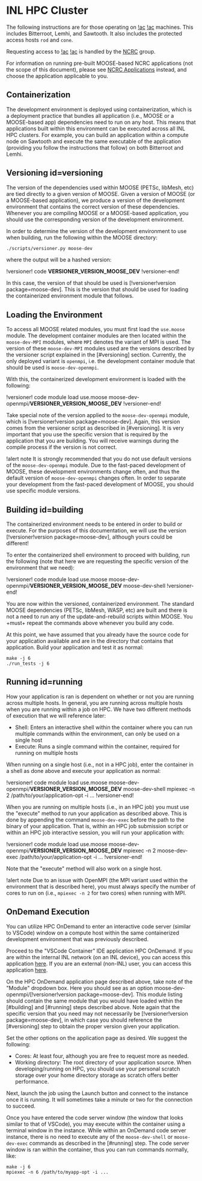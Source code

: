 # INL HPC Cluster

The following instructions are for those operating on [!ac](INL) [!ac](HPC) machines. This includes
Bitterroot, Lemhi, and Sawtooth. It also includes the protected access hosts `rod` and `cone`.

Requesting access to [!ac](INL) [!ac](HPC) is handled by the [NCRC](https://inl.gov/ncrc/) group.

For information on running pre-built MOOSE-based NCRC applications (not the scope of this
document), please see [NCRC Applications](help/inl/applications.md) instead, and choose the
application applicable to you.

## Containerization

The development environment is deployed using containerization, which is a deployment
practice that bundles all application (i.e., MOOSE or a MOOSE-based app) dependencies need to run
on any host. This means that applications built within this environment can be executed
across all INL HPC clusters. For example, you can build an application within a compute node on
Sawtooth and execute the same executable of the application (providing you follow the instructions
that follow) on both Bitterroot and Lemhi.

## Versioning id=versioning

The version of the dependencies used within MOOSE (PETSc, libMesh, etc) are tied directly
to a given version of MOOSE. Given a version of MOOSE (or a MOOSE-based application), we produce
a version of the development environment that contains the correct version of these dependencies.
Whenever you are compiling MOOSE or a MOOSE-based application, you should use the corresponding
version of the development environment.

In order to determine the version of the development environment to use when building, run the
following within the MOOSE directory:

```bash
./scripts/versioner.py moose-dev
```

where the output will be a hashed version:

!versioner! code
__VERSIONER_VERSION_MOOSE_DEV__
!versioner-end!

In this case, the version of that should be used is [!versioner!version package=moose-dev].
This is the version that should be used for loading the containerized environment module that
follows.

## Loading the Environment

To access all MOOSE related modules, you must first load the `use.moose` module. The development
container modules are then located within the `moose-dev-MPI` modules, where `MPI` denotes the variant
of MPI is used. The version of these `moose-dev-MPI` modules used are the versions described by
the versioner script explained in the [#versioning] section. Currently, the only deployed variant is
`openmpi`, i.e. the development container module that should be used is `moose-dev-openmpi`.

With this, the containerized development environment is loaded with the following:

!versioner! code
module load use.moose moose-dev-openmpi/__VERSIONER_VERSION_MOOSE_DEV__
!versioner-end!

Take special note of the version applied to the `moose-dev-openmpi` module, which is
[!versioner!version package=moose-dev]. Again, this version comes from the versioner script
as described in [#versioning]. It is very important that you use the specific version that
is required by the application that you are building. You will receive warnings during the
compile process if the version is not correct.

!alert note
It is strongly recommended that you do not use default versions of the `moose-dev-openmpi`
module. Due to the fast-paced development of MOOSE, these development environments change often,
and thus the default version of `moose-dev-openmpi` changes often. In order to separate your
development from the fast-paced development of MOOSE, you should use specific module versions.

## Building id=building

The containerized environment needs to be entered in order to build or execute. For the purposes
of this documentation, we will use the version [!versioner!version package=moose-dev], although
yours could be different!

To enter the containerized shell environment to proceed with building, run the following
(note that here we are requesting the specific version of the environment that we need):

!versioner! code
module load use.moose moose-dev-openmpi/__VERSIONER_VERSION_MOOSE_DEV__
moose-dev-shell
!versioner-end!

You are now within the versioned, containerized environment. The standard
MOOSE dependencies (PETSc, libMesh, WASP, etc) are built and there is not a need to run
any of the update-and-rebuild scripts within MOOSE. You +must+ repeat the commands
above whenever you build any code.

At this point, we have assumed that you already have the source code for your application
available and are in the directory that contains that application. Build your application
and test it as normal:

```
make -j 6
./run_tests -j 6
```

## Running id=running

How your application is ran is dependent on whether or not you are running across multiple
hosts. In general, you are running across multiple hosts when you are running within a job
on HPC. We have two different methods of execution that we will reference later:

- Shell: Enters an interactive shell within the container where you can run multiple commands within the environment, can only be used on a single host
- Execute: Runs a single command within the container, required for running on multiple hosts

When running on a single host (i.e., not in a HPC job), enter the container in a shell as
done above and execute your application as normal:

!versioner! code
module load use.moose moose-dev-openmpi/__VERSIONER_VERSION_MOOSE_DEV__
moose-dev-shell
mpiexec -n 2 /path/to/your/application-opt -i ...
!versioner-end!

When you are running on multiple hosts (i.e., in an HPC job) you must use the "execute"
method to run your application as described above. This is done by appending the command
`moose-dev-exec` before the path to the binary of your application. That is, within an HPC
job submission script or within an HPC job interactive session, you will run your application
with:

!versioner! code
module load use.moose moose-dev-openmpi/__VERSIONER_VERSION_MOOSE_DEV__
mpiexec -n 2 moose-dev-exec /path/to/your/application-opt -i ...
!versioner-end!

Note that the "execute" method will also work on a single host.

!alert note
Due to an issue with OpenMPI (the MPI variant used within the environment that is described here),
you must always specify the number of cores to run on (i.e., `mpiexec -n 2` for two cores) when
running with MPI.

## OnDemand Execution

You can utilize HPC OnDemand to enter an interactive code server (similar to VSCode) window
on a compute host within the same containerized development environment that was previously
described.

Proceed to the "VSCode Container" IDE application HPC OnDemand. If you are within the internal INL
network (on an INL device), you can access this application
[here](https://ondemand.hpc.inl.gov/pun/sys/dashboard/batch_connect/sys/vscode-container/session_contexts/new).
If you are an external (non-INL) user, you can access this application
[here](https://hpcondemand.inl.gov/pun/sys/dashboard/batch_connect/sys/vscode-container/session_contexts/new).

On the HPC OnDemand application page described above, take note of the "Module" dropdown box.
Here you should see as an option moose-dev-openmpi/[!versioner!version package=moose-dev]. This module
listing should contain the same module that you would have loaded within the [#building] and
[#running] steps described above. Note again that the specific version that you need may
not necessarily be [!versioner!version package=moose-dev], in which case you should reference the
[#versioning] step to obtain the proper version given your application.

Set the other options on the application page as desired. We suggest the following:

- Cores: At least four, although you are free to request more as needed.
- Working directory: The root directory of your application source. When developing/running on HPC, you should use your personal scratch storage over your home directory storage as scratch offers better performance.

Next, launch the job using the Launch button and connect to the instance once it is running. It will
sometimes take a minute or two for the connection to succeed.

Once you have entered the code server window (the window that looks similar to that of VSCode),
you may execute within the container using a terminal window in the instance. While within
an OnDemand code server instance, there is no need to execute any of the `moose-dev-shell` or
`moose-dev-exec` commands as described in the [#running] step. The code server window
is ran within the container, thus you can run commands normally, like:

```
make -j 6
mpiexec -n 6 /path/to/myapp-opt -i ...
```
